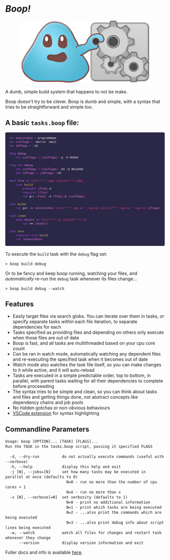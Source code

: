 # *Boop!*

<p style="text-align:center"><img src="logo.svg" height="200" /></p>

A dumb, simple build system that happens to not be make.

Boop doesn't try to be clever. Boop is dumb and simple, with a syntax that tries to be straightforward and simple too.

## A basic `tasks.boop` file:

![example.boop](example.png)

To execute the `build` task with the `debug` flag set:

```
> boop build debug
```

Or to be fancy and keep boop running, watching your files, and *automatically* re-run the `debug` task whenever its files change...

```
> boop build debug --watch
```

## Features

* Easily target files via search globs. You can iterate over them in tasks, *or* specify separate tasks *within* each file iteration, to separate dependencies for each
* Tasks specified as providing files and depending on others only execute when those files are out of date
* Boop is fast, and all tasks are multithreaded based on your cpu core count
* Can be ran in watch mode, automatically watching any dependent files and re-executing the specified task when it becomes out of date
* Watch mode also watches the task file itself, so you can make changes to it while active, and it will auto-reload
* Tasks are executed in a simple predictable order, top to bottom, in parallel, with parent tasks waiting for all their dependencies to complete before proceeeding
* The syntax tries to be simple and clean, so you can think about tasks and files and getting things done, not abstract concepts like dependency chains and job pools
* No hidden gotchas or non-obvious behaviours
* [VSCode extension](https://marketplace.visualstudio.com/items?itemName=ProPuke.boop) for syntax highlighting

## Commandline Parameters

```
Usage: boop [OPTION]... [TASK] [FLAGS]...
Run the TASK in the tasks.boop script, passing it specified FLAGS

  -d, --dry-run          do not actually execute commands (useful with --verbose)
  -h, --help             display this help and exit
  -j [N], --jobs=[N]     set how many tasks may be executed in parallel at once (defaults to 0)
                           N=0 - run no more than the number of cpu cores + 1
                           N=X - run no more than x
  -v [N], --verbose[=N]  set verbosity (defaults to 1)
                           N=0 - print no additional information
                           N=1 - print which tasks are being executed
                           N=2 - ...also print the commands which are being executed
                           N=3 - ...also print debug info about script lines being executed
  -w, --watch            watch all files for changes and restart task whenever they change
      --version          display version information and exit
```

Fuller docs and info is available [here](docs.md).
